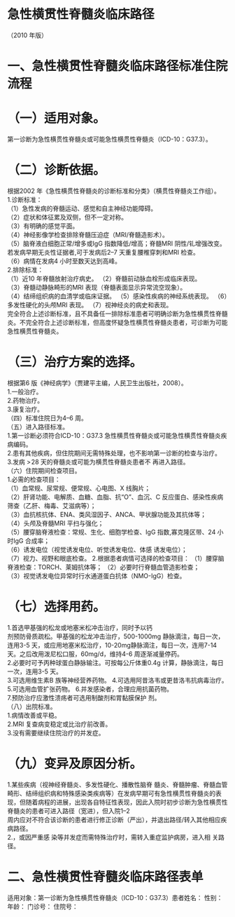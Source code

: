 # 急性横贯性脊髓炎临床路径  
（2010 年版）  
# 一、急性横贯性脊髓炎临床路径标准住院流程  
# （一）适用对象。  
第一诊断为急性横贯性脊髓炎或可能急性横贯性脊髓炎（ICD-10：G37.3）。  
# （二）诊断依据。  
根据2002 年《急性横贯性脊髓炎的诊断标准和分类》（横贯性脊髓炎工作组）。  
1.诊断标准：  
（1）急性发病的脊髓运动、感觉和自主神经功能障碍。  
（2）症状和体征累及双侧，但不一定对称。  
（3）有明确的感觉平面。  
（4）神经影像学检查排除脊髓压迫症（MRI/脊髓造影术）。  
（5）脑脊液白细胞正常/增多或IgG 指数降低/增高；脊髓MRI 阴性/钆增强改变。若发病早期无炎性证据者,可于发病后2–7 天重复腰椎穿刺和MRI 检查。  
（6）病情在发病4 小时至数天达到高峰。  
2.排除标准：  
（1）近10 年脊髓放射治疗病史。 （2）脊髓前动脉血栓形成临床表现。  
（3）脊髓动静脉畸形的MRI 表现（脊髓表面显示异常流空现象）。  
（4）结缔组织病的血清学或临床证据。 （5）感染性疾病的神经系统表现。 （6）多发性硬化的头颅MRI 表现。 （7）视神经炎的病史和表现。  
完全符合上述诊断标准，且不具备任一排除标准患者可明确诊断为急性横贯性脊髓炎。不完全符合上述诊断标准，但高度怀疑急性横贯性脊髓炎患者，可诊断为可能急性横贯性脊髓炎。  
# （三）治疗方案的选择。  
根据第6 版《神经病学》（贾建平主编，人民卫生出版社，2008）。  
1.一般治疗。  
2.药物治疗。  
3.康复治疗。  
（四）标准住院日为4–6 周。  
（五）进入路径标准。  
1.第一诊断必须符合ICD-10：G37.3 急性横贯性脊髓炎或可能急性横贯性脊髓炎疾病编码。  
2.患有其他疾病，但住院期间无需特殊处理，也不影响第一诊断的检查与治疗。  
3.发病 $>\!28$  天的脊髓炎或可能为横贯性脊髓炎患者不 再进入路径。  
（六）住院期间检查项目。  
1.必需的检查项目：  
（1）血常规、尿常规、便常规、心电图、X 线胸片；  
（2）肝肾功能、电解质、血糖、血脂、抗“O”、血沉、C 反应蛋白、感染性疾病筛查（乙肝、梅毒、艾滋病等）；  
（3）血抗核抗体、ENA、类风湿因子、ANCA、甲状腺功能及其抗体等；  
（4）头颅及脊髓MRI 平扫与强化；  
（5）腰穿脑脊液检查：常规、生化、细胞学检查、IgG 指数,寡克隆区带、24 小时IgG 合成率；  
（6）诱发电位（视觉诱发电位、听觉诱发电位、体感 诱发电位）；  
（7）视力、视野和眼底检查。 2.根据患者病情可选择的检查项目： （1）腰穿脑脊液检查：TORCH、莱姆抗体等； （2）必要时行脊髓血管造影检查；  
（3）视觉诱发电位异常时行水通道蛋白抗体（NMO-IgG）检查。  
# （七）选择用药。  
1.首选甲基强的松龙或地塞米松冲击治疗，同时予以钙  
剂预防骨质疏松。甲基强的松龙冲击治疗，500-1000mg 静脉滴注，每日一次，连用3-5 天，或应用地塞米松治疗，10-20mg静脉滴注，每日一次，连用7-14 天。之后改用泼尼松口服，60mg/d，维持4-6 周逐渐减量停药。  
2.必要时可予丙种球蛋白静脉输注。可按每公斤体重0.4g 计算，静脉滴注，每日一次，连用3-5 天。  
3.可选用维生素B 族等神经营养药物。 4.可选用阿昔洛韦或更昔洛韦抗病毒治疗。 5.可选用血管扩张药物。 6.并发感染者，合理应用抗菌药物。  
7.预防治疗应激性溃疡者可选用制酸剂和胃黏膜保护 剂。  
（八）出院标准。  
1.病情改善或平稳。  
2.MRI 复查病变稳定或比治疗前改善。  
3.没有需要继续住院治疗的并发症。  
# （九）变异及原因分析。  
1.某些疾病（视神经脊髓炎、多发性硬化、播散性脑脊 髓炎、脊髓肿瘤、脊髓血管畸形、结缔组织病和特殊感染类疾病等）在发病早期可有急性横贯性脊髓炎的表现，但随着病程的进展，出现各自特征性表现，因此入院时初步诊断为急性横贯性脊髓炎的患者可进入路径（宽进），但入院1–2  
周内应对不符合该诊断的患者进行修正诊断（严出），并退出路径/转入其他相应疾病路径。  
2.，或因严重感 染等并发症而需特殊治疗时，需转入重症监护病房，进入相 关路径。  
# 二、急性横贯性脊髓炎临床路径表单  
适用对象：第一诊断为急性横贯性脊髓炎（ICD-10：G37.3）患者姓名：         性别：         年龄：    门诊号：         住院号：  
